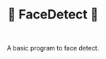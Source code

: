 <h1 align="center"> 🏮 FaceDetect 🏮</h1> </br>
<p align="center">
A basic program to face detect.
</p>
